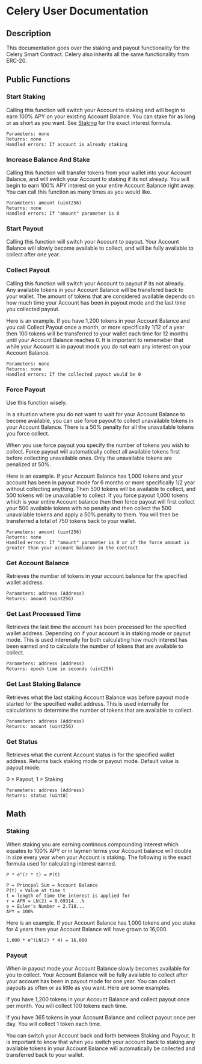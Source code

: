 # Celery User Documentation

## Description

This documentation goes over the staking and payout functionality for the Celery Smart Contract. Celery also inherits all the same functionality from ERC-20.

## Public Functions

### Start Staking

Calling this function will switch your Account to staking and will begin to earn 100% APY on your existing Account Balance. You can stake for as long or as short as you want. See [Staking](#Staking) for the exact interest formula.

```
Parameters: none
Returns: none
Handled errors: If account is already staking
```

### Increase Balance And Stake

Calling this function will transfer tokens from your wallet into your Account Balance, and will switch your Account to  staking if its not already. You will begin to earn 100% APY interest on your entire Account Balance right away. You can call this function as many times as you would like.

```
Parameters: amount (uint256)
Returns: none
Handled errors: If "amount" parameter is 0
```

### Start Payout

Calling this function will switch your Account to payout. Your Account Balance will slowly become available to collect, and will be fully available to collect after one year.

### Collect Payout

Calling this function will switch your Account to payout if its not already. Any available tokens in your Account Balance will be transfered back to your wallet. The amount of tokens that are considered available depends on how much time your Account has been in payout mode and the last time you collected payout. 

Here is an example. If you have 1,200 tokens in your Account Balance and you call Collect Payout once a month, or more specifically 1/12 of a year then 100 tokens will be transferred to your wallet each time for 12 months until your Account Balance reaches 0. It is important to rememeber that while your Account is in payout mode you do not earn any interest on your Account Balance.

```
Parameters: none
Returns: none
Handled errors: If the collected payout would be 0
```

### Force Payout

Use this function wisely.

In a situation where you do not want to wait for your Account Balance to become available, you can use force payout to collect unavailable tokens in your Account Balance. There is a 50% penalty for all the unavailable tokens you force collect.

When you use force payout you specify the number of tokens you wish to collect. Force payout will automatically collect all available tokens first before collecting unavailable ones. Only the unavailable tokens are penalized at 50%.

Here is an example. If your Account Balance has 1,000 tokens and your account has been in payout mode for 6 months or more specifically 1/2 year without collecting anything. Then 500 tokens will be available to collect, and 500 tokens will be unavailable to collect. If you force payout 1,000 tokens which is your entire Account balance then then force payout will first collect your 500 available tokens with no penalty and then collect the 500 unavailable tokens and apply a 50% penalty to them. You will then be transferred a total of 750 tokens back to your wallet.

```
Parameters: amount (uint256)
Returns: none
Handled errors: If "amount" parameter is 0 or if the force amount is greater than your account balance in the contract
```

### Get Account Balance

Retrieves the number of tokens in your account balance for the specified wallet address.

```
Parameters: address (Address)
Returns: amount (uint256)
```

### Get Last Processed Time

Retrieves the last time the account has been processed for the specified wallet address. Depending on if your account is in staking mode or payout mode. This is used interenally for both calculating how much interest has been earned and to calculate the number of tokens that are available to collect.

```
Parameters: address (Address)
Returns: epoch time in seconds (uint256)
```

### Get Last Staking Balance

Retrieves what the last staking Account Balance was before payout mode started for the specified wallet address. This is used internally for calculations to determine the number of tokens that are available to collect.

```
Parameters: address (Address)
Returns: amount (uint256)
```

### Get Status

Retrieves what the current Account status is for the specified wallet address. Returns back staking mode or payout mode. Default value is payout mode.

0 = Payout, 1 = Staking

```
Parameters: address (Address)
Returns: status (uint8)
```

## Math

### Staking

When staking you are earning continous compounding interest which equates to 100% APY or in laymen terms your Account balance will double in size every year when your Account is staking. The following is the exact formula used for calculating interest earned.

```
P * e^(r * t) = P(t)

P = Princpal Sum = Account Balance
P(t) = Value at time t
t = length of time the interest is applied for
r = APR = LN(2) = 0.69314...%
e = Euler's Number = 2.718...
APY = 100%
```

Here is an example. If your Account Balance has 1,000 tokens and you stake for 4 years then your Account Balance will have grown to 16,000.

```
1,000 * e^(LN(2) * 4) = 16,000
```

### Payout

When in payout mode your Account Balance slowly becomes available for you to collect. Your Account Balance will be fully available to collect after your account has been in payout mode for one year. You can collect payouts as often or as little as you want. Here are some examples.

If you have 1,200 tokens in your Account Balance and collect payout once per month. You will collect 100 tokens each time.

If you have 365 tokens in your Account Balance and collect payout once per day. You will collect 1 token each time.

You can switch your Account back and forth between Staking and Payout. It is important to know that when you switch your account back to staking any available tokens in your Account Balance will automatically be collected and transferred back to your wallet.

